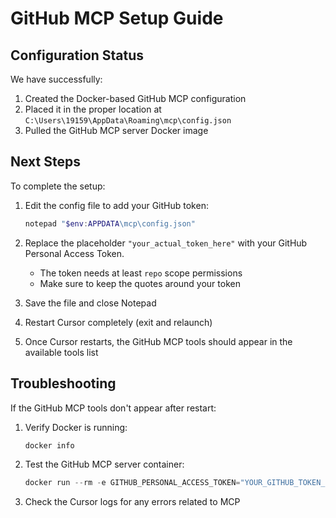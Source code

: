 # GitHub MCP Setup Guide

## Configuration Status

We have successfully:
1. Created the Docker-based GitHub MCP configuration
2. Placed it in the proper location at `C:\Users\19159\AppData\Roaming\mcp\config.json`
3. Pulled the GitHub MCP server Docker image

## Next Steps

To complete the setup:

1. Edit the config file to add your GitHub token:
   ```powershell
   notepad "$env:APPDATA\mcp\config.json"
   ```

2. Replace the placeholder `"your_actual_token_here"` with your GitHub Personal Access Token.
   - The token needs at least `repo` scope permissions
   - Make sure to keep the quotes around your token

3. Save the file and close Notepad

4. Restart Cursor completely (exit and relaunch)

5. Once Cursor restarts, the GitHub MCP tools should appear in the available tools list

## Troubleshooting

If the GitHub MCP tools don't appear after restart:

1. Verify Docker is running:
   ```powershell
   docker info
   ```

2. Test the GitHub MCP server container:
   ```powershell
   docker run --rm -e GITHUB_PERSONAL_ACCESS_TOKEN="YOUR_GITHUB_TOKEN_HERE" ghcr.io/github/github-mcp-server
   ```

3. Check the Cursor logs for any errors related to MCP 